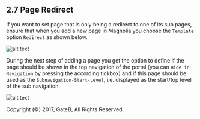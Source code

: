 ## 2.7 Page Redirect

If you want to set page that is only being a redirect to one of its sub pages, ensure that when you add a new page in Magnolia you choose the `Template` option `Redirect` as shown below.

![alt text](//reference/dummy.png "this is a placeholder")

During the next step of adding a page you get the option to define if the page should be shown in the top navigation of the portal (you can `Hide in Navigation` by pressing the according tickbox) and if this page should be used as the `Subnavigation-Start-Level`, i.e. displayed as the start/top level of the sub navigation.

![alt text](//reference/dummy.png "this is a placeholder")


Copyright (©) 2017, GateB, All Rights Reserved.
